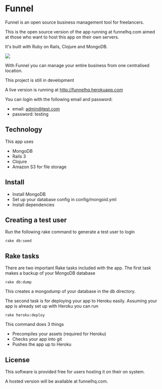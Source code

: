 # Funnel

Funnel is an open source business management tool for freelancers.

This is the open source version of the app running at funnelhq.com aimed at those who want to host this app on their own servers.

It's built with Ruby on Rails, Clojure and MongoDB.

![](http://funnelhq.com/public/images/3.jpg)

With Funnel you can manage your entire business from one centralised location.

This project is still in development

A live version is running at http://funnelhq.herokuapp.com

You can login with the following email and password: 

+ email: admin@test.com 
+ password: testing

## Technology

This app uses 

+ MongoDB
+ Rails 3
+ Clojure
+ Amazon S3 for file storage

## Install

+ Install MongoDB
+ Set up your database config in config/mongoid.yml
+ Install dependencies

## Creating a test user

Run the following rake command to generate a test user to login

    rake db:seed

## Rake tasks

There are two important Rake tasks included with the app. The first task makes a backup of your MongoDB database

    rake db:dump

This creates a mongodump of your database in the db directory.

The second task is for deploying your app to Heroku easily. Assuming your app is already set up with Heroku you can run

    rake heroku:deploy

This command does 3 things

+ Precompiles your assets (required for Heroku)
+ Checks your app into git
+ Pushes the app up to Heroku

## License 

This software is provided free for users hosting it on their on system. 

A hosted version will be available at funnelhq.com.

